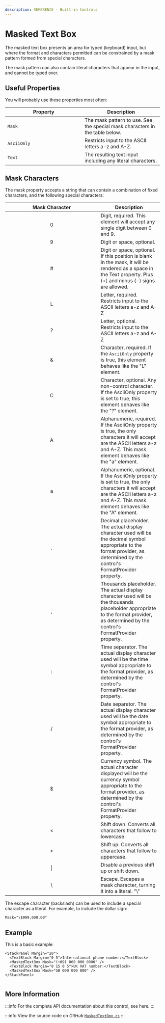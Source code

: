 ```yaml
---
description: REFERENCE - Built-in Controls
---
```


# Masked Text Box

The masked text box presents an area for typed (keyboard) input, but where the format and characters permitted can be constrained by a mask pattern formed from special characters.

The mask pattern can also contain literal characters that appear in the input, and cannot be typed over.

## Useful Properties

You will probably use these properties most often:

<table><thead><tr><th width="235">Property</th><th>Description</th></tr></thead><tbody><tr><td><code>Mask</code></td><td>The mask pattern to use. See the special mask characters in the table below.</td></tr><tr><td><code>AsciiOnly</code></td><td>Restricts input to the ASCII letters a-z and A-Z.</td></tr><tr><td><code>Text</code></td><td>The resulting text input including any literal characters.</td></tr></tbody></table>

## Mask Characters

The mask property accepts a string that can contain a combination of  fixed characters, and the following special characters:

<table><thead><tr><th width="287" align="center">Mask Character</th><th>Description</th></tr></thead><tbody><tr><td align="center">0</td><td>Digit, required. This element will accept any single digit between 0 and 9.</td></tr><tr><td align="center">9</td><td>Digit or space, optional.</td></tr><tr><td align="center">#</td><td>Digit or space, optional. If this position is blank in the mask, it will be rendered as a space in the Text property. Plus (+) and minus (-) signs are allowed.</td></tr><tr><td align="center">L</td><td>Letter, required. Restricts input to the ASCII letters a-z and A-Z</td></tr><tr><td align="center">?</td><td>Letter, optional. Restricts input to the ASCII letters a-z and A-Z</td></tr><tr><td align="center">&#x26;</td><td>Character, required. If the <code>AsciiOnly</code> property is true, this element behaves like the "L" element.</td></tr><tr><td align="center">C</td><td>Character, optional. Any non-control character. If the AsciiOnly property is set to true, this element behaves like the "?" element.</td></tr><tr><td align="center">A</td><td>Alphanumeric, required. If the AsciiOnly property is true, the only characters it will accept are the ASCII letters a-z and A-Z. This mask element behaves like the "a" element.</td></tr><tr><td align="center">a</td><td>Alphanumeric, optional. If the AsciiOnly property is set to true, the only characters it will accept are the ASCII letters a-z and A-Z. This mask element behaves like the "A" element.</td></tr><tr><td align="center">.</td><td>Decimal placeholder. The actual display character used will be the decimal symbol appropriate to the format provider, as determined by the control's FormatProvider property.</td></tr><tr><td align="center">,</td><td>Thousands placeholder. The actual display character used will be the thousands placeholder appropriate to the format provider, as determined by the control's FormatProvider property.</td></tr><tr><td align="center">:</td><td>Time separator. The actual display character used will be the time symbol appropriate to the format provider, as determined by the control's FormatProvider property.</td></tr><tr><td align="center">/</td><td>Date separator. The actual display character used will be the date symbol appropriate to the format provider, as determined by the control's FormatProvider property.</td></tr><tr><td align="center">$</td><td>Currency symbol. The actual character displayed will be the currency symbol appropriate to the format provider, as determined by the control's FormatProvider property.</td></tr><tr><td align="center">&#x3C;</td><td>Shift down. Converts all characters that follow to lowercase.</td></tr><tr><td align="center">></td><td>Shift up. Converts all characters that follow to uppercase.</td></tr><tr><td align="center">|</td><td>Disable a previous shift up or shift down.</td></tr><tr><td align="center">\</td><td>Escape. Escapes a mask character, turning it into a literal. "\"</td></tr></tbody></table>

The escape character (backslash) can be used to include a special character as a literal. For example, to include the dollar sign:

`Mask="\$999,000.00"`

## Example <a href="#source-code" id="source-code"></a>

This is a basic example:

```markup
<StackPanel Margin="20">
  <TextBlock Margin="0 5">International phone number:</TextBlock>
  <MaskedTextBox Mask="(+09) 000 000 0000" />
  <TextBlock Margin="0 15 0 5">UK VAT number:</TextBlock>
  <MaskedTextBox Mask="GB 000 000 000" />
</StackPanel>
```

<img src="/img/gitbook-import/assets/masked.gif" alt=""/>

## More Information

:::info
For the complete API documentation about this control, see here.
:::

:::info
View the source code on _GitHub_ [`MaskedTextBox.cs`](https://github.com/AvaloniaUI/Avalonia/blob/master/src/Avalonia.Controls/MaskedTextBox.cs)
:::
